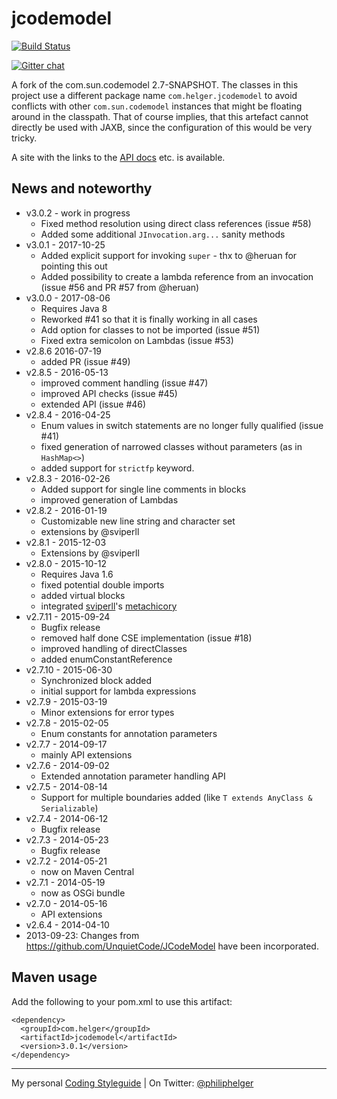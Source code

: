 # jcodemodel

[![Build Status](https://travis-ci.org/phax/jcodemodel.svg?branch=master)](https://travis-ci.org/phax/jcodemodel)

﻿[![Gitter chat](https://badges.gitter.im/phax/jcodemodel.svg)](https://gitter.im/phax/jcodemodel)

A fork of the com.sun.codemodel 2.7-SNAPSHOT.
The classes in this project use a different package name `com.helger.jcodemodel` to avoid conflicts 
with other `com.sun.codemodel` instances that might be floating around in the classpath.
That of course implies, that this artefact cannot directly be used with JAXB, since the configuration of 
this would be very tricky.

A site with the links to the [API docs](http://phax.github.io/jcodemodel/) etc. is available.

## News and noteworthy

* v3.0.2 - work in progress
  * Fixed method resolution using direct class references (issue #58)
  * Added some additional `JInvocation.arg...` sanity methods
* v3.0.1 - 2017-10-25
  * Added explicit support for invoking `super` - thx to @heruan for pointing this out
  * Added possibility to create a lambda reference from an invocation (issue #56 and PR #57 from @heruan)
* v3.0.0 - 2017-08-06
  * Requires Java 8
  * Reworked #41 so that it is finally working in all cases
  * Add option for classes to not be imported (issue #51)
  * Fixed extra semicolon on Lambdas (issue #53)
* v2.8.6  2016-07-19
  * added PR (issue #49)
* v2.8.5 - 2016-05-13
  * improved comment handling (issue #47)
  * improved API checks (issue #45)
  * extended API (issue #46)
* v2.8.4 - 2016-04-25
  * Enum values in switch statements are no longer fully qualified (issue #41)
  * fixed generation of narrowed classes without parameters (as in `HashMap<>`)
  * added support for `strictfp` keyword.
* v2.8.3 - 2016-02-26
  * Added support for single line comments in blocks
  * improved generation of Lambdas
* v2.8.2 - 2016-01-19
  * Customizable new line string and character set
  * extensions by @sviperll
* v2.8.1 - 2015-12-03
  * Extensions by @sviperll
* v2.8.0 - 2015-10-12
  * Requires Java 1.6
  * fixed potential double imports
  * added virtual blocks
  * integrated [sviperll](https://github.com/sviperll)'s [metachicory](https://github.com/sviperll/chicory/tree/master/metachicory)
* v2.7.11 - 2015-09-24
  * Bugfix release
  * removed half done CSE implementation (issue #18)
  * improved handling of directClasses
  * added enumConstantReference
* v2.7.10 - 2015-06-30
  * Synchronized block added
  * initial support for lambda expressions
* v2.7.9 - 2015-03-19
  * Minor extensions for error types
* v2.7.8 - 2015-02-05
  * Enum constants for annotation parameters
* v2.7.7 - 2014-09-17
  * mainly API extensions
* v2.7.6 - 2014-09-02
  * Extended annotation parameter handling API
* v2.7.5 - 2014-08-14
  * Support for multiple boundaries added (like `T extends AnyClass & Serializable`)
* v2.7.4 - 2014-06-12
  * Bugfix release
* v2.7.3 - 2014-05-23
  * Bugfix release
* v2.7.2 - 2014-05-21
  * now on Maven Central
* v2.7.1 - 2014-05-19
  * now as OSGi bundle
* v2.7.0 - 2014-05-16
  * API extensions
* v2.6.4 - 2014-04-10
* 2013-09-23: Changes from https://github.com/UnquietCode/JCodeModel have been incorporated.

## Maven usage
Add the following to your pom.xml to use this artifact:
```
<dependency>
  <groupId>com.helger</groupId>
  <artifactId>jcodemodel</artifactId>
  <version>3.0.1</version>
</dependency>
```

---

My personal [Coding Styleguide](https://github.com/phax/meta/blob/master/CodingStyleguide.md) |
On Twitter: <a href="https://twitter.com/philiphelger">@philiphelger</a>
